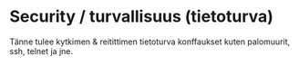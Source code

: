 # Security / turvallisuus (tietoturva)

Tänne tulee kytkimen & reitittimen tietoturva konffaukset kuten palomuurit, ssh, telnet ja jne.
